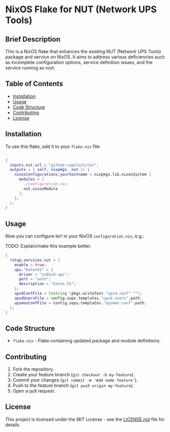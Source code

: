 # NixOS Flake for NUT (Network UPS Tools)

## Brief Description

This is a NixOS flake that enhances the existing NUT (Network UPS Tools) package and service on NixOS. It aims to address various deficiencies such as incomplete configuration options, service definition issues, and the service running as root.

## Table of Contents

- [Installation](#installation)
- [Usage](#usage)
- [Code Structure](#code-structure)
- [Contributing](#contributing)
- [License](#license)

## Installation

To use this flake, add it to your `flake.nix` file:

```nix

{
  inputs.nut.url = "github:capslock/nut";
  outputs = { self, nixpkgs, nut }: {
    nixosConfigurations.yourhostname = nixpkgs.lib.nixosSystem {
      modules = [
        ./configuration.nix
        nut.nixosModule
      ];
    };
  };
}
```

## Usage

Now you can configure `NUT` in your NixOS `configuration.nix`, e.g.:

TODO: Explain/make this example better.

```nix
{
  rotap.services.nut = {
    enable = true;
    ups."Eaton5S" = {
      driver = "usbhid-ups";
      port = "auto";
      description = "Eaton 5S";
    };
    upsdConfFile = toString (pkgs.writeText "upsd.conf" "");
    upsdUsersFile = config.sops.templates."upsd.users".path;
    upsmonConfFile = config.sops.templates."upsmon.conf".path;
  };
}
```

## Code Structure

- `flake.nix` - Flake containing updated package and module definitions.

## Contributing

1. Fork the repository.
2. Create your feature branch (`git checkout -b my-feature`).
3. Commit your changes (`git commit -m 'Add some feature'`).
4. Push to the feature branch (`git push origin my-feature`).
5. Open a pull request.

## License

This project is licensed under the MIT License - see the
[LICENSE.md](LICENSE.md) file for details.